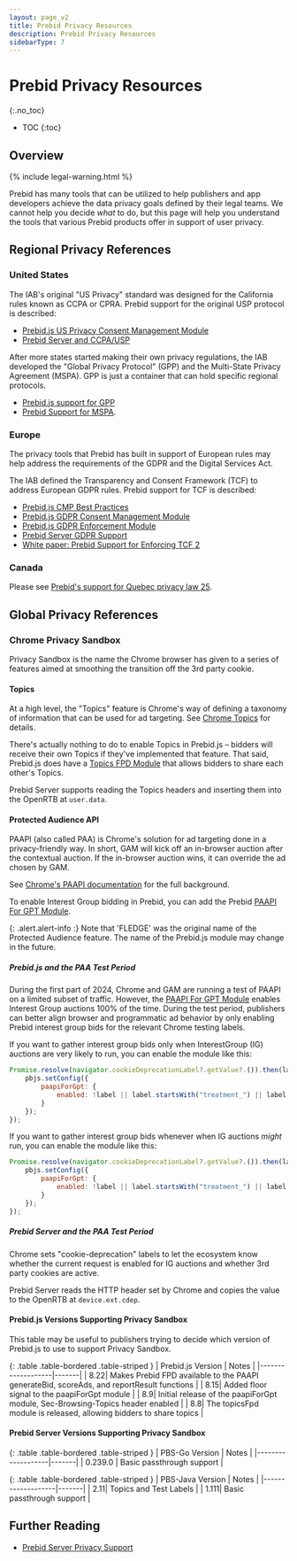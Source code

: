 ```yaml
---
layout: page_v2
title: Prebid Privacy Resources
description: Prebid Privacy Resources
sidebarType: 7
---
```


# Prebid Privacy Resources
{:.no_toc}

- TOC
{:toc}

## Overview

{% include legal-warning.html %}

Prebid has many tools that can be utilized to help publishers and app developers achieve the data privacy goals defined by their legal teams.
We cannot help you decide _what_ to do, but this page will help you understand the tools that various Prebid products offer in support
of user privacy.

## Regional Privacy References

### United States

The IAB's original "US Privacy" standard was designed for the California rules known as CCPA or CPRA. Prebid support for the original USP
protocol is described:

- [Prebid.js US Privacy Consent Management Module](/dev-docs/modules/consentManagementUsp.html)
- [Prebid Server and CCPA/USP](/prebid-server/features/pbs-privacy.html#ccpa--us-privacy)

After more states started making their own privacy regulations, the IAB developed the "Global Privacy Protocol" (GPP) and the
Multi-State Privacy Agreement (MSPA). GPP is just a container that can hold specific regional protocols.

- [Prebid.js support for GPP](/dev-docs/modules/consentManagementGpp.html)
- [Prebid Support for MSPA](/features/mspa-usnat.html).

### Europe

The privacy tools that Prebid has built in support of European rules may help address the requirements of the GDPR and the Digital Services Act.

The IAB defined the Transparency and Consent Framework (TCF) to address European GDPR rules. Prebid support for TCF is described:

- [Prebid.js CMP Best Practices](/dev-docs/cmp-best-practices.html)
- [Prebid.js GDPR Consent Management Module](/dev-docs/modules/consentManagement.html)
- [Prebid.js GDPR Enforcement Module](/dev-docs/modules/gdprEnforcement.html)
- [Prebid Server GDPR Support](/prebid-server/features/pbs-privacy.html#gdpr)
- [White paper: Prebid Support for Enforcing TCF 2](https://docs.google.com/document/d/1fBRaodKifv1pYsWY3ia-9K96VHUjd8kKvxZlOsozm8E)

### Canada

Please see [Prebid's support for Quebec privacy law 25](/features/ac-quebec.html).

## Global Privacy References

### Chrome Privacy Sandbox

Privacy Sandbox is the name the Chrome browser has given to a series of features aimed at smoothing the transition off the 3rd party cookie.

#### Topics

At a high level, the "Topics" feature is Chrome's way of defining a taxonomy of information that can be used for ad targeting. See 
[Chrome Topics](https://privacysandbox.com/proposals/topics/) for details.

There's actually nothing to do to enable Topics in Prebid.js – bidders will receive their own Topics if they've implemented that feature.
That said, Prebid.js does have a [Topics FPD Module](/dev-docs/modules/topicsFpdModule.html) that allows bidders to share each other's Topics.

Prebid Server supports reading the Topics headers and inserting them into the OpenRTB at `user.data`.

#### Protected Audience API

PAAPI (also called PAA) is Chrome's solution for ad targeting done in a privacy-friendly way. In short, GAM will kick off an in-browser auction after
the contextual auction. If the in-browser auction wins, it can override the ad chosen by GAM. 

See [Chrome's PAAPI documentation](https://developers.google.com/privacy-sandbox/relevance/protected-audience) for the full background.

To enable Interest Group bidding in Prebid, you can add the Prebid [PAAPI For GPT Module](/dev-docs/modules/paapiForGpt.html).

{: .alert.alert-info :}
Note that 'FLEDGE' was the original name of the Protected Audience feature. The name of the Prebid.js module may change in the future.

##### Prebid.js and the PAA Test Period

During the first part of 2024, Chrome and GAM are running a test of PAAPI on a limited subset of traffic. However, the
[PAAPI For GPT Module](/dev-docs/modules/paapiForGpt.html) enables Interest Group auctions 100% of the time. During the test
period, publishers can better align browser and programmatic ad behavior by only enabling Prebid interest group bids for
the relevant Chrome testing labels.

If you want to gather interest group bids only when InterestGroup (IG) auctions are very likely to run, you can enable the module like this:

```javascript
Promise.resolve(navigator.cookieDeprecationLabel?.getValue?.()).then(label => {
    pbjs.setConfig({
        paapiForGpt: {
            enabled: !label || label.startsWith("treatment_") || label === 'label_only_5'
        }
    });
});
```

If you want to gather interest group bids whenever when IG auctions _might_ run, you can enable the module like this:

```javascript
Promise.resolve(navigator.cookieDeprecationLabel?.getValue?.()).then(label => {
    pbjs.setConfig({
        paapiForGpt: {
            enabled: !label || label.startsWith("treatment_") || label != 'label_only_1'
        }
    });
});
```

##### Prebid Server and the PAA Test Period

Chrome sets "cookie-deprecation" labels to let the ecosystem know whether the current request is enabled for IG auctions and whether 3rd party cookies are active.

Prebid Server reads the HTTP header set by Chrome and copies the value to the OpenRTB at `device.ext.cdep`.

#### Prebid.js Versions Supporting Privacy Sandbox

This table may be useful to publishers trying to decide which version of Prebid.js to use to support Privacy Sandbox.

{: .table .table-bordered .table-striped }
| Prebid.js Version | Notes |
|-------------------|-------|
| 8.22| Makes Prebid FPD available to the PAAPI generateBid, scoreAds, and reportResult functions |
| 8.15| Added floor signal to the paapiForGpt module |
| 8.9| Initial release of the paapiForGpt module, Sec-Browsing-Topics header enabled |
| 8.8| The topicsFpd module is released, allowing bidders to share topics |

#### Prebid Server Versions Supporting Privacy Sandbox

{: .table .table-bordered .table-striped }
| PBS-Go Version | Notes |
|-------------------|-------|
| 0.239.0 | Basic passthrough support |

{: .table .table-bordered .table-striped }
| PBS-Java Version | Notes |
|-------------------|-------|
| 2.11| Topics and Test Labels |
| 1.111| Basic passthrough support |

## Further Reading

- [Prebid Server Privacy Support](/prebid-server/features/pbs-privacy.html)

